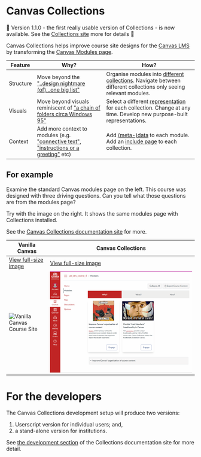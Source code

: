 # Canvas Collections 

:confetti_ball: Version 1.1.0 - the first really usable version of Collections - is now available. See the [Collections site](https://djplaner.github.io/canvas-collections/) more for details  :confetti_ball:

Canvas Collections helps improve course site designs for the [Canvas LMS](https://canvaslms.instructure.com/lp/lms/) by transforming the [Canvas Modules page](https://www.instructure.com/en-au/resources/blog/how-use-modules-build-courses-canvas).


| Feature | Why? | How? | 
| --- | --- | --- | 
| Structure | Move beyond the ["..design nightmare (of)...one big list"](https://community.canvaslms.com/t5/Idea-Conversations/More-editing-functions/idc-p/475281/highlight/true#M53223) | Organise modules into [different collections](https://djplaner.github.io/canvas-collections/getting-started/101/concepts/#collections). Navigate between different collections only seeing relevant modules. |
| Visuals | Move beyond visuals reminiscent of ["a chain of folders circa Windows 95"](https://community.canvaslms.com/t5/Canvas-Question-Forum/Visual-based-Module-Outline-PLEASE/m-p/395779/highlight/true#M140332) | Select a different [representation](https://djplaner.github.io/canvas-collections/getting-started/101/concepts/#representations) for each collection. Change at any time. Develop new purpose-built representations. |
| Context | Add more context to modules (e.g. ["connective text"](https://community.canvaslms.com/t5/Canvas-Question-Forum/Is-there-a-way-to-add-connective-text-not-quot-text-headers-quot/m-p/510878), ["instructions or a greeting"](https://community.canvaslms.com/t5/Canvas-Ideas/Modules-Add-Images-to-Modules/idc-p/372263/highlight/true#M9258) etc) | Add [(meta-)data](https://djplaner.github.io/canvas-collections/getting-started/101/concepts/#context-objects-through-metadata) to each module. Add an [include page](https://djplaner.github.io/canvas-collections/reference/conceptual-model/collections/existing-collections/#include-page) to each collection. |


## For example

Examine the standard Canvas modules page on the left. This course was designed with three driving questions. Can you tell what those questions are from the modules page?

Try with the image on the right. It shows the same modules page with Collections installed.

See the [Canvas Collections documentation site](https://djplaner.github.io/canvas-collections/) for more.  

| Vanilla Canvas | Canvas Collections |
| -------------- | ------------------ |
| [View full-size image](docs/assets/vanillaModules.gif) | [View full-size image](docs/assets/withCanvasCollections.gif) |
| ![Vanilla Canvas Course Site](docs/assets/vanillaModules.gif) | ![Same site with Canvas Collections](docs/assets/withCanvasCollections.gif) |

# For the developers

The Canvas Collections development setup will produce two versions:

1. Userscript version for individual users; and,
2. a stand-alone version for institutions.

See [the development section](https://djplaner.github.io/canvas-collections/reference/development/development-overview/) of the Collections documentation site for more detail.